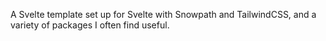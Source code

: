 A Svelte template set up for Svelte with Snowpath and TailwindCSS, and a variety of
packages I often find useful.
